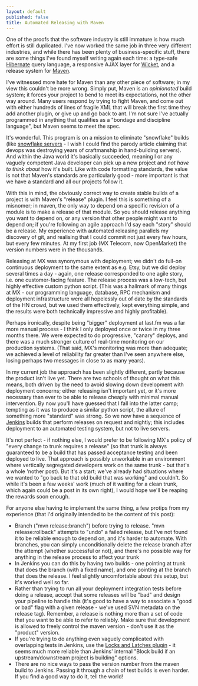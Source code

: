 ```yaml
---
layout: default
published: false
title: Automated Releasing with Maven
---
```


One of the proofs that the software industry is still immature is how much effort is still duplicated. I've now worked the same job in three very different industries, and while there has been plenty of business-specific stuff, there are some things I've found myself writing again each time: a type-safe [Hibernate](http://www.hibernate.org) query language, a responsive AJAX layer for [Wicket](http://wicket.apache.org), and a release system for [Maven](http://maven.apache.org).

I've witnessed more hate for Maven than any other piece of software; in my view this couldn't be more wrong. Simply put, Maven is an *opinionated* build system; it forces your project to bend to meet its expectations, not the other way around. Many users respond by trying to fight Maven, and come out with either hundreds of lines of fragile XML that will break the first time they add another plugin, or give up and go back to ant. I'm not sure I've actually programmed in anything that qualifies as a "bondage and discipline language", but Maven seems to meet the spec.

It's wonderful. This program is on a mission to eliminate "snowflake" builds (like  [snowflake servers](http://server.dzone.com/articles/martin-fowler-snowflake) - I wish I could find the parody article claiming that devops was destroying years of craftmanship in hand-building servers). And within the Java world it's basically succeeded, meaning I or any vaguely competent Java developer can pick up a new project and *not have to think about* how it's built. Like with code formatting standards, the value is not that Maven's standards are particularly good - more important is that we have a standard and all our projects follow it.

With this in mind, the obviously correct way to create stable builds of a project is with Maven's "release" plugin. I feel this is something of a misnomer; in maven, the only way to depend on a specific revision of a module is to make a release of that module. So you should release anything you want to depend on, or any version that other people might want to depend on; if you're following an agile approach I'd say each "story" should be a release. My experience with automated releasing parallels my discovery of git, and realising that I could commit not just every few hours, but every few minutes. At my first job (MX Telecom, now OpenMarket) the version numbers were in the thousands.

Releasing at MX was synonymous with deployment; we didn't do full-on continuous deployment to the same extent as e.g. Etsy, but we did deploy several times a day - again, one release corresponded to one agile story, i.e. one customer-facing feature. The release process was a low-tech, but highly effective custom python script. (This was a hallmark of many things at MX - our programming language, database, RPC mechanism and deployment infrastructure were all hopelessly out of date by the standards of the HN crowd, but we used them effectively, kept everything simple, and the results were both technically impressive and highly profitable).

Perhaps ironically, despite being "bigger" deployment at last.fm was a far more manual process - I think I only deployed once or twice in my three months there. We were expected to do progressive, "canary" deploys, and there was a much stronger culture of real-time monitoring on our production systems. (That said, MX's monitoring was more than adequate; we achieved a level of reliability far greater than I've seen anywhere else, losing perhaps two messages in close to as many years).

In my current job the approach has been slightly different, partly because the product isn't live yet. There are two schools of thought on what this means, both driven by the need to avoid slowing down development with deployment concerns; either releasing isn't important yet, or it's more necessary than ever to be able to release cheaply with minimal manual intervention. By now you'll have guessed that I fall into the latter camp; tempting as it was to produce a similar python script, the allure of something more "standard" was strong. So we now have a sequence of [Jenkins](http://jenkins-ci.org) builds that perform releases on request and nightly; this includes deployment to an automated testing system, but not to live servers.

It's not perfect - if nothing else, I would prefer to be following MX's policy of "every change to trunk requires a release" (so that trunk is always guaranteed to be a build that has passed acceptance testing and been deployed to live. That approach is possibly unworkable in an environment where vertically segregated developers work on the same trunk - but that's a whole 'nother post). But it's a start; we've already had situations where we wanted to "go back to that old build that was working" and couldn't. So while it's been a few weeks' work (much of it waiting for a clean trunk, which again could be a post in its own right), I would hope we'll be reaping the rewards soon enough.

For anyone else having to implement the same thing, a few protips from my experience (that I'd originally intended to be the content of this post):
- Branch ("mvn release:branch") before trying to release. "mvn release:rollback" attempts to "undo" a failed release, but I've not found it to be reliable enough to depend on, and it's harder to automate. With branches, you can simply unconditionally delete the release branch after the attempt (whether successful or not), and there's no possible way for anything in the release process to affect your trunk
 - In Jenkins you can do this by having two builds - one pointing at trunk that does the branch (with a fixed name), and one pointing at the branch that does the release. I feel slightly uncomfortable about this setup, but it's worked well so far.
- Rather than trying to run all your deployment integration tests before doing a release, accept that some releases will be "bad" and design your pipeline to handle this (it's good to have a way to associate a "good or bad" flag with a given release - we've used SVN metadata on the release tag). Remember, a release is nothing more than a set of code that you want to be able to refer to reliably. Make sure that development is allowed to freely control the maven version - don't use it as the "product" version.
- If you're trying to do anything even vaguely complicated with overlapping tests in Jenkins, use the [Locks and Latches plugin](http://wiki.hudson-ci.org/display/HUDSON/Locks+and+Latches+plugin) - it seems much more reliable than Jenkins' internal "Block build if an upstream/downstream project is building" options.
- There are no nice ways to pass the version number from the maven build to Jenkins. Passing it through a chain of test builds is even harder. If you find a good way to do it, tell the world!